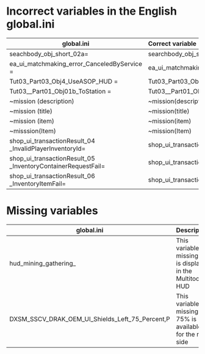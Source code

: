 # Incorrect variables in the English global.ini

| global.ini                                                    | Correct variable                                            |
| ------------------------------------------------------------- | :---------------------------------------------------------- |
| seachbody_obj_short_02a=                                      | searchbody_obj_short_02a=                                   |
| ea_ui_matchmaking_error_CanceledByService =                   | ea_ui_matchmaking_error_CanceledByService=                  |
| Tut03_Part03_Obj4_UseASOP_HUD =                               | Tut03_Part03_Obj4_UseASOP_HUD=                              |
| Tut03__Part01_Obj01b_ToStation =                              | Tut03__Part01_Obj01b_ToStation=                             |
| ~mission (description)                                        | ~mission(description)                                       |
| ~mission (title)                                              | ~mission(title)                                             |
| ~mission (item)                                               | ~mission(item)                                              |
| ~misssion(Item)                                               | ~mission(Item)                                              |
| shop_ui_transactionResult_04 _InvalidPlayerInventoryId=       | shop_ui_transactionResult_04_InvalidPlayerInventoryId=      |
| shop_ui_transactionResult_05 _InventoryContainerRequestFail=  | shop_ui_transactionResult_05_InventoryContainerRequestFail= |
| shop_ui_transactionResult_06 _InventoryItemFail=              | shop_ui_transactionResult_06_InventoryItemFail=             |

# Missing variables

| global.ini                                      | Description                                                    |
| ----------------------------------------------- | :------------------------------------------------------------- |
| hud_mining_gathering_                           | This variable is missing and is displayed in the Multitool HUD |
| DXSM_SSCV_DRAK_OEM_UI_Shields_Left_75_Percent,P | This variable is missing. 75% is available for the right side  |
